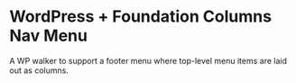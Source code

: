 # WordPress + Foundation Columns Nav Menu
A WP walker to support a footer menu where top-level menu items are laid out as columns.

